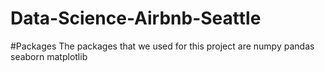 # Data-Science-Airbnb-Seattle
#Packages
The packages that we used for this project are
numpy
pandas
seaborn
matplotlib
